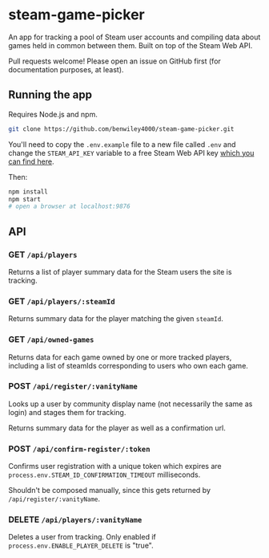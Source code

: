# steam-game-picker

An app for tracking a pool of Steam user accounts and compiling data about games held in common between them. Built on top of the Steam Web API.

Pull requests welcome! Please open an issue on GitHub first (for documentation purposes, at least).

## Running the app

Requires Node.js and npm.

```bash
git clone https://github.com/benwiley4000/steam-game-picker.git
```

You'll need to copy the `.env.example` file to a new file called `.env` and change the `STEAM_API_KEY` variable to a free Steam Web API key [which you can find here](https://steamcommunity.com/dev/apikey).

Then:
```bash
npm install
npm start
# open a browser at localhost:9876
```

## API

### GET `/api/players`

Returns a list of player summary data for the Steam users the site is tracking.

### GET `/api/players/:steamId`

Returns summary data for the player matching the given `steamId`.

### GET `/api/owned-games`

Returns data for each game owned by one or more tracked players, including a list of steamIds corresponding to users who own each game.

### POST `/api/register/:vanityName`

Looks up a user by community display name (not necessarily the same as login) and stages them for tracking.

Returns summary data for the player as well as a confirmation url.

### POST `/api/confirm-register/:token`

Confirms user registration with a unique token which expires are `process.env.STEAM_ID_CONFIRMATION_TIMEOUT` milliseconds.

Shouldn't be composed manually, since this gets returned by `/api/register/:vanityName`.

### DELETE `/api/players/:vanityName`

Deletes a user from tracking. Only enabled if `process.env.ENABLE_PLAYER_DELETE` is "true".
